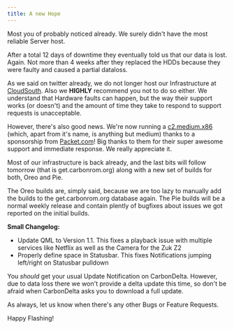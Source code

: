 ```yaml
---
title: A new Hope
---
```


Most you of probably noticed already. We surely didn't have the most reliable Server host.

After a total 12 days of downtime they eventually told us that our data is lost. Again.
Not more than 4 weeks after they replaced the HDDs because they were faulty and caused a partial dataloss.

As we said on twitter already, we do not longer host our Infrastructure at [CloudSouth](https://www.cloudsouth.com/). Also we **HIGHLY** recommend you not to do so either. We understand that Hardware faults can happen, but the way their support works (or doesn't) and the amount of time they take to respond to support requests is unacceptable.

However, there's also good news. We're now running a [c2.medium.x86](https://www.packet.com/cloud/servers/c2-medium-epyc/) (which, apart from it's name, is anything but medium) thanks to a sponsorship from [Packet.com](https://packet.com)! Big thanks to them for their super awesome support and immediate response. We really appreciate it.

Most of our infrastructure is back already, and the last bits will follow tomorrow (that is get.carbonrom.org) along with a new set of builds for both, Oreo and Pie.

The Oreo builds are, simply said, because we are too lazy to manually add the builds to the get.carbonrom.org database again. The Pie builds will be a normal weekly release and contain plently of bugfixes about issues we got reported on the initial builds.

__Small Changelog:__
* Update QML to Version 1.1. This fixes a playback issue with multiple services like Netflix as well as the Camera for the Zuk Z2
* Properly define space in Statusbar. This fixes Notifications jumping left/right on Statusbar pulldown

You *should* get your usual Update Notification on CarbonDelta. However, due to data loss there we won't provide a delta update this time, so don't be afraid when CarbonDelta asks you to download a full update.

As always, let us know when there's any other Bugs or Feature Requests.

Happy Flashing!